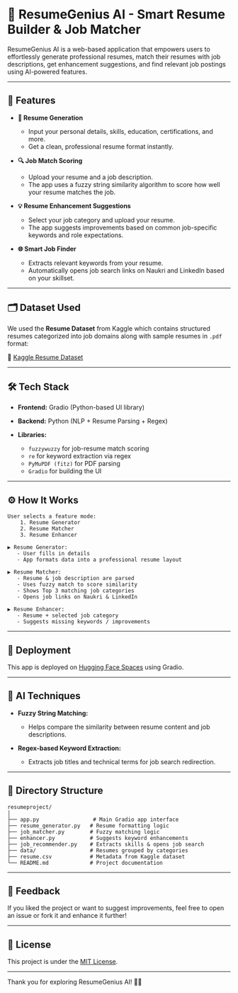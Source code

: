 # 🤖 ResumeGenius AI - Smart Resume Builder & Job Matcher

ResumeGenius AI is a web-based application that empowers users to effortlessly generate professional resumes, match their resumes with job descriptions, get enhancement suggestions, and find relevant job postings using AI-powered features.

---

## 🌟 Features

* **📝 Resume Generation**

  * Input your personal details, skills, education, certifications, and more.
  * Get a clean, professional resume format instantly.

* **🔍 Job Match Scoring**

  * Upload your resume and a job description.
  * The app uses a fuzzy string similarity algorithm to score how well your resume matches the job.

* **💡 Resume Enhancement Suggestions**

  * Select your job category and upload your resume.
  * The app suggests improvements based on common job-specific keywords and role expectations.

* **🌐 Smart Job Finder**

  * Extracts relevant keywords from your resume.
  * Automatically opens job search links on Naukri and LinkedIn based on your skillset.

---

## 🗂️ Dataset Used

We used the **Resume Dataset** from Kaggle which contains structured resumes categorized into job domains along with sample resumes in `.pdf` format:

🔗 [Kaggle Resume Dataset](https://www.kaggle.com/datasets/iamsouravbanerjee/resume-dataset)

---

## 🛠️ Tech Stack

* **Frontend:** Gradio (Python-based UI library)
* **Backend:** Python (NLP + Resume Parsing + Regex)
* **Libraries:**

  * `fuzzywuzzy` for job-resume match scoring
  * `re` for keyword extraction via regex
  * `PyMuPDF (fitz)` for PDF parsing
  * `Gradio` for building the UI

---

## ⚙️ How It Works

```
User selects a feature mode:
    1. Resume Generator
    2. Resume Matcher
    3. Resume Enhancer

▶ Resume Generator:
   - User fills in details
   - App formats data into a professional resume layout

▶ Resume Matcher:
   - Resume & job description are parsed
   - Uses fuzzy match to score similarity
   - Shows Top 3 matching job categories
   - Opens job links on Naukri & LinkedIn

▶ Resume Enhancer:
   - Resume + selected job category
   - Suggests missing keywords / improvements
```

---

## 🚀 Deployment

This app is deployed on [Hugging Face Spaces](https://huggingface.co/spaces/PoPz007/resume_AI) using Gradio.

---

## 🧠 AI Techniques

* **Fuzzy String Matching:**

  * Helps compare the similarity between resume content and job descriptions.

* **Regex-based Keyword Extraction:**

  * Extracts job titles and technical terms for job search redirection.

---

## 📁 Directory Structure

```
resumeproject/
│
├── app.py                 # Main Gradio app interface
├── resume_generator.py   # Resume formatting logic
├── job_matcher.py        # Fuzzy matching logic
├── enhancer.py           # Suggests keyword enhancements
├── job_recommender.py    # Extracts skills & opens job search
├── data/                 # Resumes grouped by categories
├── resume.csv            # Metadata from Kaggle dataset
└── README.md             # Project documentation
```

---

## 💬 Feedback

If you liked the project or want to suggest improvements, feel free to open an issue or fork it and enhance it further!

---

## 📌 License

This project is under the [MIT License](LICENSE).

---

Thank you for exploring ResumeGenius AI! 💼✨
